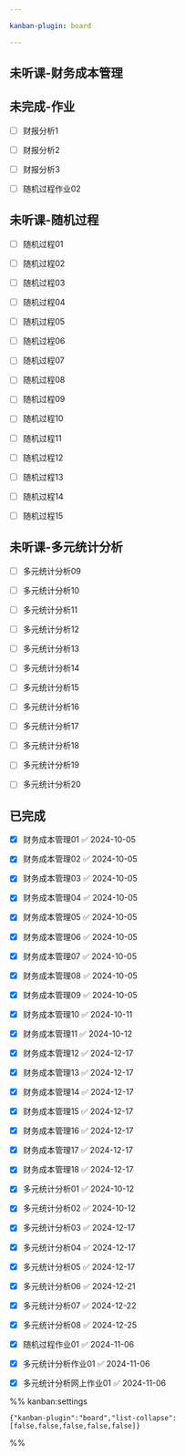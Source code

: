 ```yaml
---

kanban-plugin: board

---
```


## 未听课-财务成本管理



## 未完成-作业

- [ ] 财报分析1
- [ ] 财报分析2
- [ ] 财报分析3
- [ ] 随机过程作业02


## 未听课-随机过程

- [ ] 随机过程01
- [ ] 随机过程02
- [ ] 随机过程03
- [ ] 随机过程04
- [ ] 随机过程05
- [ ] 随机过程06
- [ ] 随机过程07
- [ ] 随机过程08
- [ ] 随机过程09
- [ ] 随机过程10
- [ ] 随机过程11
- [ ] 随机过程12
- [ ] 随机过程13
- [ ] 随机过程14
- [ ] 随机过程15


## 未听课-多元统计分析

- [ ] 多元统计分析09
- [ ] 多元统计分析10
- [ ] 多元统计分析11
- [ ] 多元统计分析12
- [ ] 多元统计分析13
- [ ] 多元统计分析14
- [ ] 多元统计分析15
- [ ] 多元统计分析16
- [ ] 多元统计分析17
- [ ] 多元统计分析18
- [ ] 多元统计分析19
- [ ] 多元统计分析20


## 已完成

- [x] 财务成本管理01 ✅ 2024-10-05
- [x] 财务成本管理02 ✅ 2024-10-05
- [x] 财务成本管理03 ✅ 2024-10-05
- [x] 财务成本管理04 ✅ 2024-10-05
- [x] 财务成本管理05 ✅ 2024-10-05
- [x] 财务成本管理06 ✅ 2024-10-05
- [x] 财务成本管理07 ✅ 2024-10-05
- [x] 财务成本管理08 ✅ 2024-10-05
- [x] 财务成本管理09 ✅ 2024-10-05
- [x] 财务成本管理10 ✅ 2024-10-11
- [x] 财务成本管理11 ✅ 2024-10-12
- [x] 财务成本管理12 ✅ 2024-12-17
- [x] 财务成本管理13 ✅ 2024-12-17
- [x] 财务成本管理14 ✅ 2024-12-17
- [x] 财务成本管理15 ✅ 2024-12-17
- [x] 财务成本管理16 ✅ 2024-12-17
- [x] 财务成本管理17 ✅ 2024-12-17
- [x] 财务成本管理18 ✅ 2024-12-17
- [x] 多元统计分析01 ✅ 2024-10-12
- [x] 多元统计分析02 ✅ 2024-10-12
- [x] 多元统计分析03 ✅ 2024-12-17
- [x] 多元统计分析04 ✅ 2024-12-17
- [x] 多元统计分析05 ✅ 2024-12-17
- [x] 多元统计分析06 ✅ 2024-12-21
- [x] 多元统计分析07 ✅ 2024-12-22
- [x] 多元统计分析08 ✅ 2024-12-25
- [x] 随机过程作业01 ✅ 2024-11-06
- [x] 多元统计分析作业01 ✅ 2024-11-06
- [x] 多元统计分析网上作业01 ✅ 2024-11-06




%% kanban:settings
```
{"kanban-plugin":"board","list-collapse":[false,false,false,false,false]}
```
%%
